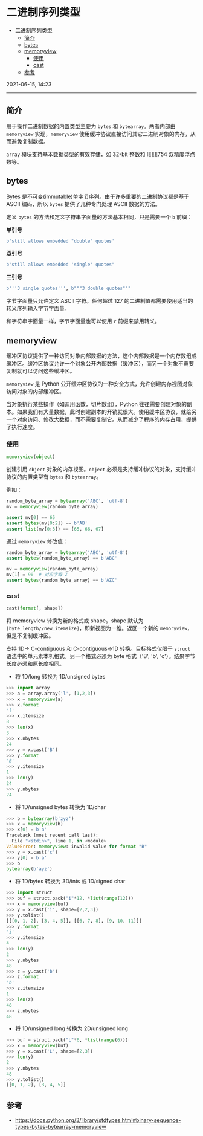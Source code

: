 # 二进制序列类型

- [二进制序列类型](#二进制序列类型)
  - [简介](#简介)
  - [bytes](#bytes)
  - [memoryview](#memoryview)
    - [使用](#使用)
    - [cast](#cast)
  - [参考](#参考)

2021-06-15, 14:23
***

## 简介

用于操作二进制数据的内置类型主要为 `bytes` 和 `bytearray`。两者内部由 `memoryview` 实现，`memoryview` 使用缓冲协议直接访问其它二进制对象的内存，从而避免复制数据。

`array` 模块支持基本数据类型的有效存储，如 32-bit 整数和 IEEE754 双精度浮点数等。

## bytes

Bytes 是不可变(immutable)单字节序列。由于许多重要的二进制协议都是基于 ASCII 编码，所以 `bytes` 提供了几种专门处理 ASCII 数据的方法。

定义 `bytes` 的方法和定义字符串字面量的方法基本相同，只是需要一个 `b` 前缀：

**单引号**

```py
b'still allows embedded "double" quotes'
```

**双引号**

```py
b"still allows embedded 'single' quotes"
```

**三引号**

```py
b'''3 single quotes''', b"""3 double quotes"""
```

字节字面量只允许定义 ASCII 字符。任何超过 127 的二进制值都需要使用适当的转义序列输入字节字面量。

和字符串字面量一样，字节字面量也可以使用 `r` 前缀来禁用转义。



## memoryview

缓冲区协议提供了一种访问对象内部数据的方法，这个内部数据是一个内存数组或缓冲区。缓冲区协议允许一个对象公开内部数据（缓冲区），而另一个对象不需要复制就可以访问这些缓冲区。

`memoryview` 是 Python 公开缓冲区协议的一种安全方式，允许创建内存视图对象访问对象的内部缓冲区。

当对象执行某些操作（如调用函数，切片数组），Python 往往需要创建对象的副本。如果我们有大量数据，此时创建副本的开销就很大。使用缓冲区协议，就给另一个对象访问、修改大数据，而不需要复制它。从而减少了程序的内存占用，提供了执行速度。

### 使用

```py
memoryview(object)
```

创建引用 `object` 对象的内存视图。`object` 必须是支持缓冲协议的对象，支持缓冲协议的内置类型有 `bytes` 和 `bytearray`。

例如：

```py
random_byte_array = bytearray('ABC', 'utf-8')
mv = memoryview(random_byte_array)

assert mv[0] == 65
assert bytes(mv[0:2]) == b'AB'
assert list(mv[0:3]) == [65, 66, 67]
```

通过 `memoryview` 修改值：

```py
random_byte_array = bytearray('ABC', 'utf-8')
assert bytes(random_byte_array) == b'ABC'

mv = memoryview(random_byte_array)
mv[1] = 90  # 对应字母 Z
assert bytes(random_byte_array) == b'AZC'
```

### cast

```py
cast(format[, shape])
```

将 memoryview 转换为新的格式或 shape。shape 默认为 `[byte_length//new_itemsize]`，即新视图为一维。返回一个新的 `memoryview`，但是不复制缓冲区。

支持 1D-> C-contiguous 和 C-contiguous->1D 转换。目标格式仅限于 `struct` 语法中的单元素本机格式。另一个格式必须为 byte 格式（'B', 'b', 'c'）。结果字节长度必须和原长度相同。

- 将 1D/long 转换为 1D/unsigned bytes

```py
>>> import array
>>> a = array.array('l', [1,2,3])
>>> x = memoryview(a)
>>> x.format
'l'
>>> x.itemsize
8
>>> len(x)
3
>>> x.nbytes
24
>>> y = x.cast('B')
>>> y.format
'B'
>>> y.itemsize
1
>>> len(y)
24
>>> y.nbytes
24
```

- 将 1D/unsigned bytes 转换为 1D/char

```py
>>> b = bytearray(b'zyz')
>>> x = memoryview(b)
>>> x[0] = b'a'
Traceback (most recent call last):
  File "<stdin>", line 1, in <module>
ValueError: memoryview: invalid value for format "B"
>>> y = x.cast('c')
>>> y[0] = b'a'
>>> b
bytearray(b'ayz')
```

- 将 1D/bytes 转换为 3D/ints 或 1D/signed char

```py
>>> import struct
>>> buf = struct.pack("i"*12, *list(range(12)))
>>> x = memoryview(buf)
>>> y = x.cast('i', shape=[2,2,3])
>>> y.tolist()
[[[0, 1, 2], [3, 4, 5]], [[6, 7, 8], [9, 10, 11]]]
>>> y.format
'i'
>>> y.itemsize
4
>>> len(y)
2
>>> y.nbytes
48
>>> z = y.cast('b')
>>> z.format
'b'
>>> z.itemsize
1
>>> len(z)
48
>>> z.nbytes
48
```

- 将 1D/unsigned long 转换为 2D/unsigned long

```py
>>> buf = struct.pack("L"*6, *list(range(6)))
>>> x = memoryview(buf)
>>> y = x.cast('L', shape=[2,3])
>>> len(y)
2
>>> y.nbytes
48
>>> y.tolist()
[[0, 1, 2], [3, 4, 5]]
```

## 参考

- https://docs.python.org/3/library/stdtypes.html#binary-sequence-types-bytes-bytearray-memoryview